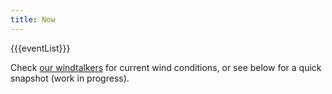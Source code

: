 ```yaml
---
title: Now
---
```


{{{eventList}}}

Check [our windtalkers](http://freeflightwx.com/acthpa) for current wind conditions, or see below for a quick snapshot (work in progress).

